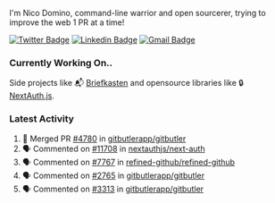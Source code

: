 
I'm Nico Domino, command-line warrior and open sourcerer, trying to improve the web 1 PR at a time!

[![Twitter Badge](https://img.shields.io/badge/-@ndom91-1ca0f1?style=flat-square&labelColor=1ca0f1&logo=twitter&logoColor=white&link=https://twitter.com/ndom91)](https://twitter.com/ndom91) [![Linkedin Badge](https://img.shields.io/badge/-ndom91-blue?style=flat-square&logo=Linkedin&logoColor=white&link=https://www.linkedin.com/in/ndom91/)](https://www.linkedin.com/in/ndom91/) [![Gmail Badge](https://img.shields.io/badge/-yo@ndo.dev-c14438?style=flat-square&logo=mail.ru&logoColor=white&link=mailto:yo@ndo.dev)](mailto:yo@ndo.dev)

### Currently Working On..

Side projects like 📬 [Briefkasten](https://briefkastenhq.com) and opensource libraries like 🔒 [NextAuth.js](https://github.com/nextauthjs/next-auth).

<!--START_SECTION_PROFILE_VIEWS:readme-info-->
<!--END_SECTION_PROFILE_VIEWS:readme-info-->

<!--START_SECTION_DAILY_COMMIT:readme-info-->
<!--END_SECTION_DAILY_COMMIT:readme-info-->

<!--START_SECTION_WEEKLY_COMMIT:readme-info-->
<!--END_SECTION_WEEKLY_COMMIT:readme-info-->

### Latest Activity

<!--START_SECTION:activity-->
1. 🎉 Merged PR [#4780](https://github.com/gitbutlerapp/gitbutler/pull/4780) in [gitbutlerapp/gitbutler](https://github.com/gitbutlerapp/gitbutler)
2. 🗣 Commented on [#11708](https://github.com/nextauthjs/next-auth/pull/11708#issuecomment-2317106906) in [nextauthjs/next-auth](https://github.com/nextauthjs/next-auth)
3. 🗣 Commented on [#7767](https://github.com/refined-github/refined-github/issues/7767#issuecomment-2316994192) in [refined-github/refined-github](https://github.com/refined-github/refined-github)
4. 🗣 Commented on [#2765](https://github.com/gitbutlerapp/gitbutler/issues/2765#issuecomment-2316990115) in [gitbutlerapp/gitbutler](https://github.com/gitbutlerapp/gitbutler)
5. 🗣 Commented on [#3313](https://github.com/gitbutlerapp/gitbutler/issues/3313#issuecomment-2316968865) in [gitbutlerapp/gitbutler](https://github.com/gitbutlerapp/gitbutler)
<!--END_SECTION:activity-->
